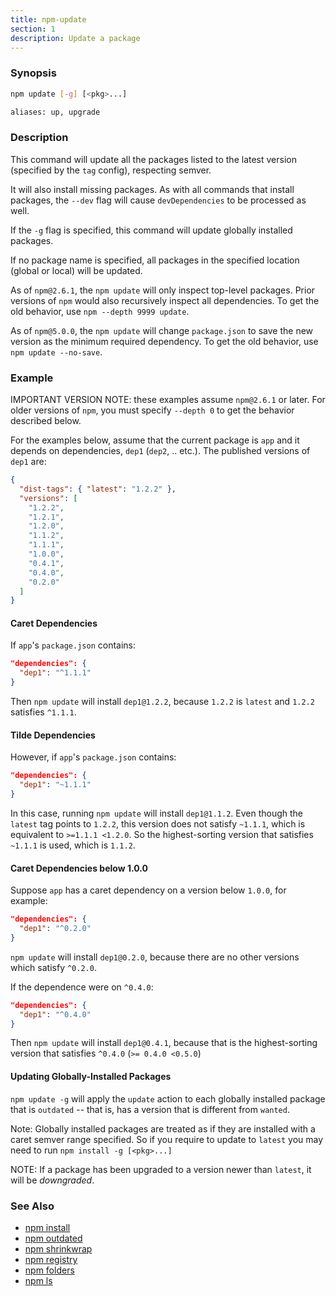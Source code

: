 ```yaml
---
title: npm-update
section: 1
description: Update a package
---
```


### Synopsis

```bash
npm update [-g] [<pkg>...]

aliases: up, upgrade
```

### Description

This command will update all the packages listed to the latest version
(specified by the `tag` config), respecting semver.

It will also install missing packages. As with all commands that install
packages, the `--dev` flag will cause `devDependencies` to be processed
as well.

If the `-g` flag is specified, this command will update globally installed
packages.

If no package name is specified, all packages in the specified location (global
or local) will be updated.

As of `npm@2.6.1`, the `npm update` will only inspect top-level packages.
Prior versions of `npm` would also recursively inspect all dependencies.
To get the old behavior, use `npm --depth 9999 update`.

As of `npm@5.0.0`, the `npm update` will change `package.json` to save the 
new version as the minimum required dependency. To get the old behavior, 
use `npm update --no-save`.

### Example

IMPORTANT VERSION NOTE: these examples assume `npm@2.6.1` or later.  For
older versions of `npm`, you must specify `--depth 0` to get the behavior
described below.

For the examples below, assume that the current package is `app` and it depends
on dependencies, `dep1` (`dep2`, .. etc.).  The published versions of `dep1` are:

```json
{
  "dist-tags": { "latest": "1.2.2" },
  "versions": [
    "1.2.2",
    "1.2.1",
    "1.2.0",
    "1.1.2",
    "1.1.1",
    "1.0.0",
    "0.4.1",
    "0.4.0",
    "0.2.0"
  ]
}
```

#### Caret Dependencies

If `app`'s `package.json` contains:

```json
"dependencies": {
  "dep1": "^1.1.1"
}
```

Then `npm update` will install `dep1@1.2.2`, because `1.2.2` is `latest` and
`1.2.2` satisfies `^1.1.1`.

#### Tilde Dependencies

However, if `app`'s `package.json` contains:

```json
"dependencies": {
  "dep1": "~1.1.1"
}
```

In this case, running `npm update` will install `dep1@1.1.2`.  Even though the `latest`
tag points to `1.2.2`, this version does not satisfy `~1.1.1`, which is equivalent
to `>=1.1.1 <1.2.0`.  So the highest-sorting version that satisfies `~1.1.1` is used,
which is `1.1.2`.

#### Caret Dependencies below 1.0.0

Suppose `app` has a caret dependency on a version below `1.0.0`, for example:

```json
"dependencies": {
  "dep1": "^0.2.0"
}
```

`npm update` will install `dep1@0.2.0`, because there are no other
versions which satisfy `^0.2.0`.

If the dependence were on `^0.4.0`:

```json
"dependencies": {
  "dep1": "^0.4.0"
}
```

Then `npm update` will install `dep1@0.4.1`, because that is the highest-sorting
version that satisfies `^0.4.0` (`>= 0.4.0 <0.5.0`)


#### Updating Globally-Installed Packages

`npm update -g` will apply the `update` action to each globally installed
package that is `outdated` -- that is, has a version that is different from
`wanted`.

Note: Globally installed packages are treated as if they are installed with a caret semver range specified. So if you require to update to `latest` you may need to run `npm install -g [<pkg>...]`

NOTE: If a package has been upgraded to a version newer than `latest`, it will
be _downgraded_.


### See Also

* [npm install](/commands/npm-install)
* [npm outdated](/commands/npm-outdated)
* [npm shrinkwrap](/commands/npm-shrinkwrap)
* [npm registry](/using-npm/registry)
* [npm folders](/configuring-npm/folders)
* [npm ls](/commands/npm-ls)
